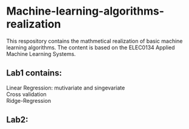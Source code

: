 # Machine-learning-algorithms-realization

This respository contains the mathmetical realization of basic machine learning algorithms.  The content is based on the ELEC0134 Applied Machine Learning Systems.

## Lab1 contains:   
Linear Regression: mutivariate and singevariate  
Cross validation  
Ridge-Regression  

## Lab2:
